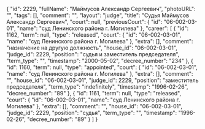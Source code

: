 {
    "id": 2229,
    "fullName": "Маймусов Александр Сергеевич",
    "photoURL": "",
    "tags": [],
    "comment": "",
    "layout": "judge",
    "title": "Судья Маймусов Александр Сергеевич",
    "court": null,
    "previousCourt": {
        "id": "06-002-03-01",
        "name": "суд Ленинского района г. Могилева"
    },
    "career": [
        {
            "id": 1162,
            "term": null,
            "type": "released",
            "court": {
                "id": "06-002-03-01",
                "name": "суд Ленинского района г. Могилева"
            },
            "extra": [],
            "comment": "назначение на другую должность",
            "house_id": "06-002-03-01",
            "judge_id": 2229,
            "position": "судья и заместитель председателя",
            "term_type": "",
            "timestamp": "2000-05-02",
            "decree_number": "234"
        },
        {
            "id": 1160,
            "term": null,
            "type": "appointed",
            "court": {
                "id": "06-002-03-01",
                "name": "суд Ленинского района г. Могилева"
            },
            "extra": [],
            "comment": "",
            "house_id": "06-002-03-01",
            "judge_id": 2229,
            "position": "заместитель председателя",
            "term_type": "indefinitely",
            "timestamp": "1996-02-26",
            "decree_number": "89"
        },
        {
            "id": 1161,
            "term": null,
            "type": "released",
            "court": {
                "id": "06-002-03-01",
                "name": "суд Ленинского района г. Могилева"
            },
            "extra": [],
            "comment": "",
            "house_id": "06-002-03-01",
            "judge_id": 2229,
            "position": "судья",
            "term_type": "",
            "timestamp": "1996-02-26",
            "decree_number": "89"
        }
    ]
}